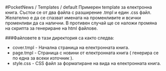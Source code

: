#PocketNews / Templates / default
Примерен template за електронна книга. Състои се от два файла с разширение .tmpl и един .css файл.
Желателно е да се спазват имената на променливите и всички променливи да са налични. В противен случай
ще се наложи промяна на скрипта за генериране на html файлове.

###Файловете в тази директория са както следва:
* cover.tmpl     - Начална страница на електронната книга.
* page.tmpl      - Страница с новини от електронната книга ( генерира се по една за всеки източник ).
* style.css      - CSS файл за форматиране на вида на електронната книга.

